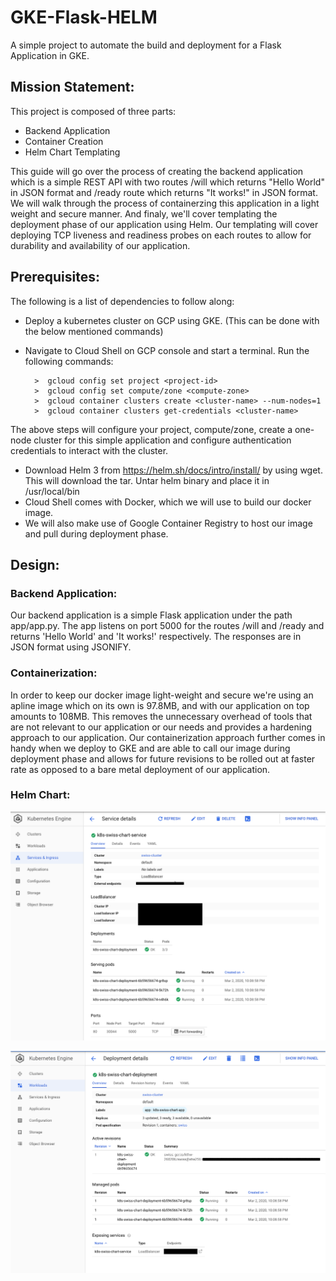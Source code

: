 # GKE-Flask-HELM
A simple project to automate the build and deployment for a Flask Application in GKE.

## Mission Statement:
This project is composed of three parts:

- Backend Application
- Container Creation
- Helm Chart Templating

This guide will go over the process of creating the backend application which is a simple REST API with two routes /will which returns "Hello World" in JSON format and /ready route which returns "It works!" in JSON format. We will walk through the process of containerzing this application in a light weight and secure manner. And finaly, we'll cover templating the deployment phase of our application using Helm. Our templating will cover deploying TCP liveness and readiness probes on each routes to allow for durability and availability of our application.

## Prerequisites:
The following is a list of dependencies to follow along:

- Deploy a kubernetes cluster on GCP using GKE. (This can be done with the below mentioned commands)
- Navigate to Cloud Shell on GCP console and start a terminal. Run the following commands:

        >  gcloud config set project <project-id>
        >  gcloud config set compute/zone <compute-zone>
        >  gcloud container clusters create <cluster-name> --num-nodes=1
        >  gcloud container clusters get-credentials <cluster-name>

The above steps will configure your project, compute/zone, create a one-node cluster for this simple application and configure authentication credentials to interact with the cluster.

- Download Helm 3 from https://helm.sh/docs/intro/install/ by using wget. This will download the tar. Untar helm binary and place it in /usr/local/bin
- Cloud Shell comes with Docker, which we will use to build our docker image. 
- We will also make use of Google Container Registry to host our image and pull during deployment phase.

## Design:

### Backend Application:

Our backend application is a simple Flask application under the path app/app.py. The app listens on port 5000 for the routes /will and /ready and returns 'Hello World' and 'It works!' respectively. The responses are in JSON format using JSONIFY.

### Containerization:

In order to keep our docker image light-weight and secure we're using an apline image which on its own is 97.8MB, and with our application on top amounts to 108MB. This removes the unnecessary overhead of tools that are not relevant to our application or our needs and provides a hardening approach to our application. Our containerization approach further comes in handy when we deploy to GKE and are able to call our image during deployment phase and allows for future revisions to be rolled out at faster rate as opposed to a bare metal deployment of our application.

### Helm Chart:






![alt text](service.png)


![alt text](deployment.png)
